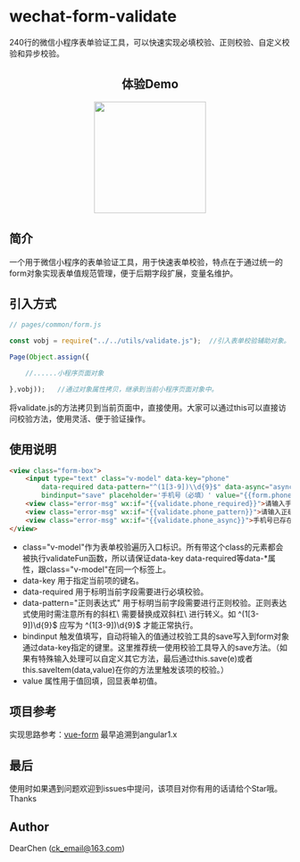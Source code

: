 wechat-form-validate
======================

240行的微信小程序表单验证工具，可以快速实现必填校验、正则校验、自定义校验和异步校验。

<h2 align = "center" style="">体验Demo</h2>
<div align=center ><img width="200" height="200" src="https://wx4.sinaimg.cn/mw690/bcef58c1ly1ggbb42hd6pj20760760u3.jpg"/></div>

简介
--------

一个用于微信小程序的表单验证工具，用于快速表单校验，特点在于通过统一的form对象实现表单值规范管理，便于后期字段扩展，变量名维护。

引入方式
--------

```javascript
// pages/common/form.js

const vobj = require("../../utils/validate.js");  //引入表单校验辅助对象。

Page(Object.assign({

	//......小程序页面对象

},vobj));	//通过对象属性拷贝，继承到当前小程序页面对象中。

```
将validate.js的方法拷贝到当前页面中，直接使用。大家可以通过this可以直接访问校验方法，使用灵活、便于验证操作。

使用说明
--------

```html
<view class="form-box">
    <input type="text" class="v-model" data-key="phone" 
        data-required data-pattern="^(1[3-9])\\d{9}$" data-async="asyncPhoneCheckFun" 
        bindinput="save" placeholder='手机号（必填）' value="{{form.phone}}"/>
    <view class="error-msg" wx:if="{{validate.phone_required}}">请输入手机号</view>
    <view class="error-msg" wx:if="{{validate.phone_pattern}}">请输入正确的手机号</view>
    <view class="error-msg" wx:if="{{validate.phone_async}}">手机号已存在不可重复使用</view>
</view>
```

* class="v-model"作为表单校验遍历入口标识。所有带这个class的元素都会被执行validateFun函数，所以请保证data-key data-required等data-*属性，跟class="v-model"在同一个标签上。
* data-key 用于指定当前项的键名。
* data-required 用于标明当前字段需要进行必填校验。
* data-pattern="正则表达式" 用于标明当前字段需要进行正则校验。正则表达式使用时需注意所有的斜杠\ 需要替换成双斜杠\\ 进行转义。如 ^(1[3-9])\d{9}$ 应写为 ^(1[3-9])\\d{9}$ 才能正常执行。
* bindinput 触发值填写，自动将输入的值通过校验工具的save写入到form对象通过data-key指定的键里。这里推荐统一使用校验工具导入的save方法。（如果有特殊输入处理可以自定义其它方法，最后通过this.save(e)或者this.saveItem(data,value)在你的方法里触发该项的校验。）
* value 属性用于值回填，回显表单初值。


项目参考
--------

实现思路参考：[vue-form](https://github.com/fergaldoyle/vue-form) 最早追溯到angular1.x

最后
--------
使用时如果遇到问题欢迎到issues中提问，该项目对你有用的话请给个Star哦。Thanks

Author
------

DearChen (ck_email@163.com)
